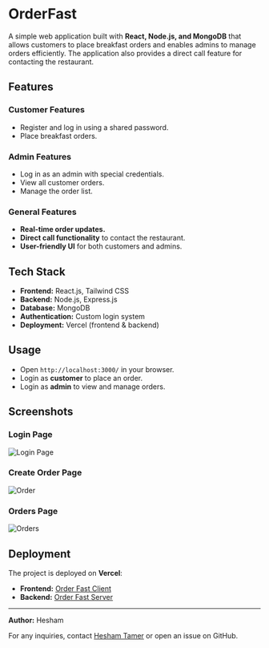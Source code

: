 # OrderFast

A simple web application built with **React, Node.js, and MongoDB** that allows customers to place breakfast orders and enables admins to manage orders efficiently. The application also provides a direct call feature for contacting the restaurant.

## Features

### Customer Features
- Register and log in using a shared password.
- Place breakfast orders.

### Admin Features
- Log in as an admin with special credentials.
- View all customer orders.
- Manage the order list.

### General Features
- **Real-time order updates.**
- **Direct call functionality** to contact the restaurant.
- **User-friendly UI** for both customers and admins.

## Tech Stack
- **Frontend:** React.js, Tailwind CSS
- **Backend:** Node.js, Express.js
- **Database:** MongoDB
- **Authentication:** Custom login system
- **Deployment:** Vercel (frontend & backend)
## Usage
- Open `http://localhost:3000/` in your browser.
- Login as **customer** to place an order.
- Login as **admin** to view and manage orders.

## Screenshots

### Login Page
![Login Page](https://github.com/user-attachments/assets/ff9e399b-336c-4aee-83d4-03588dc94709)

### Create Order Page
![Order](https://github.com/user-attachments/assets/3dfa2672-dec3-44b3-8933-020cedeb2527)

### Orders Page
![Orders](https://github.com/user-attachments/assets/1cdd0029-17c3-45d6-b941-1104c12cb47d)

## Deployment
The project is deployed on **Vercel**:
- **Frontend:** [Order Fast Client](https://order-fast-client.vercel.app/)
- **Backend:** [Order Fast Server](https://order-fast-server.vercel.app/)

---

**Author:** Hesham

For any inquiries, contact [Hesham Tamer](heshamtamer249@gmail.com) or open an issue on GitHub.

